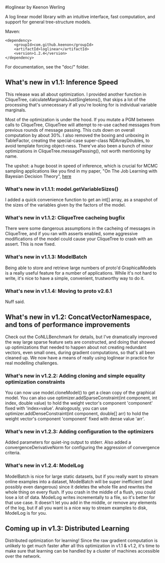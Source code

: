 #loglinear
by Keenon Werling

A log linear model library with an intuitive interface, fast computation, and support for general tree-structure models.

Maven:

    <dependency>
        <groupId>com.github.keenon</groupId>
        <artifactId>loglinear</artifactId>
        <version>1.2.4</version>
    </dependency>

For documentation, see the "doc/" folder.

## What's new in v1.1: Inference Speed

This release was all about optimization. I provided another function in CliqueTree, calculateMarginalsJustSingletons(),
that skips a lot of the processing that's unnecessary if all you're looking for is individual variable marginals.

Most of the optimization is under the hood. If you mutate a PGM between calls to CliqueTree, CliqueTree will attempt to
re-use cached messages from previous rounds of message passing. This cuts down on overall computation by about 30%.
I also removed the boxing and unboxing in TableFactor, creating the special-case super-class NDArrayDoubles, to avoid
template forcing object-ness. There've also been a bunch of minor optimizations in CliqueTree.messagePassing(), not
worth mentioning by name.

The upshot: a huge boost in speed of inference, which is crucial for MCMC sampling applications like you find in my
paper, "On The Job Learning with Bayesian Decision Theory", [here](http://arxiv.org/pdf/1506.03140v1.pdf)

### What's new in v1.1.1: model.getVariableSizes()

I added a quick convenience function to get an int[] array, as a snapshot of the sizes of the variables given by the
factors of the model.

### What's new in v1.1.2: CliqueTree cacheing bugfix

There were some dangerous assumptions in the cacheing of messages in CliqueTree, and if you ran with asserts enabled,
some aggressive modifications of the model could cause your CliqueTree to crash with an assert. This is now fixed.

### What's new in v1.1.3: ModelBatch

Being able to store and retrieve large numbers of proto'd GraphicalModels is a really useful feature for a number of
applications. While it's not hard to write, it's nice to have a simple, convenient, trustworthy way to do it.

### What's new in v1.1.4: Moving to proto v2.6.1

Nuff said.

## What's new in v1.2: ConcatVectorNamespace, and tons of performance improvements

Check out the CoNLLBenchmark for details, but I've dramatically improved the way large sparse feature sets are
constructed, and doing that showed up optimizations that needed to happen about not creating redundant vectors, even
small ones, during gradient computations, so that's all been cleaned up. We now have a means of really using loglinear
in practice for real modelling challenges.

### What's new in v1.2.2: Adding cloning and simple equality optimization constraints

You can now use model.cloneModel() to get a clean copy of the graphical model.
You can also use optimizer.addSparseConstraint(int component, int index, double value) to hold the weight vector's 
component 'component' fixed with 'index=value'. Analogously, you can use optimizer.addDenseConstraint(int component, 
double[] arr) to hold the weight vector's component 'component' fixed with dense value 'arr'.

### What's new in v1.2.3: Adding configuration to the optimizers

Added parameters for quiet-ing output to stderr. Also added a convergenceDerivativeNorm for configuring the aggression 
of convergence criteria.

### What's new in v1.2.4: ModelLog

ModelBatch is nice for large static datasets, but if you really want to stream online examples into a dataset, 
ModelBatch will be super inefficient (and possibly even dangerous) since it deletes the whole file and rewrites the whole
thing on every flush. If you crash in the middle of a flush, you could lose a lot of data. ModelLog writes incrementally
to a file, so it's better for that use case. It doesn't let you add in the middle, or remove any elements of the log, but
if all you want is a nice way to stream examples to disk, ModelLog is for you.

## Coming up in v1.3: Distributed Learning

Distributed optimization for learning! Since the raw gradient computation is unlikely to get much faster after all this
optimization in v1.1 & v1.2, it's time to make sure that learning can be handled by a cluster of machines accessible over the
network.
